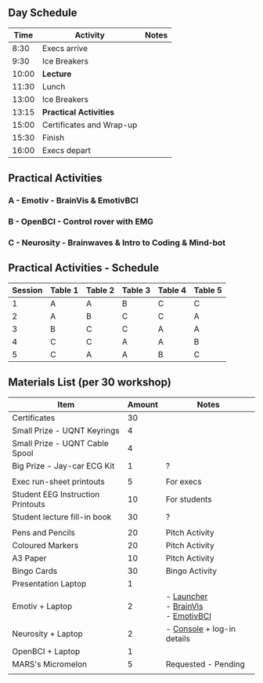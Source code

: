 ## Day Schedule

| Time  | Activity                 | Notes |
| ----- | ------------------------ | ----- |
| 8:30  | Execs arrive             |       |
| 9:30  | Ice Breakers             |       |
| 10:00 | **Lecture**              |       |
| 11:30 | Lunch                    |       |
| 13:00 | Ice Breakers             |       |
| 13:15 | **Practical Activities** |       |
| 15:00 | Certificates and Wrap-up |       |
| 15:30 | Finish                   |       |
| 16:00 | Execs depart             |       |


## Practical Activities

### A - Emotiv - BrainVis & EmotivBCI
### B - OpenBCI - Control rover with EMG
### C - Neurosity - Brainwaves & Intro to Coding & Mind-bot


## Practical Activities - Schedule

| Session | Table 1 | Table 2 | Table 3 | Table 4 | Table 5 |
| ------- | ------- | ------- | ------- | ------- | ------- |
| 1       | A       | A       | B       | C       | C       |
| 2       | A       | B       | C       | C       | A       |
| 3       | B       | C       | C       | A       | A       |
| 4       | C       | C       | A       | A       | B       |
| 5       | C       | A       | A       | B       | C       |

## Materials List (per 30  workshop)

| Item                              | Amount | Notes                                                                                                                                                                                       |
| --------------------------------- | ------ | ------------------------------------------------------------------------------------------------------------------------------------------------------------------------------------------- |
| Certificates                      | 30     |                                                                                                                                                                                             |
| Small Prize - UQNT Keyrings       | 4      |                                                                                                                                                                                             |
| Small Prize - UQNT Cable Spool    | 4      |                                                                                                                                                                                             |
| Big Prize - Jay-car ECG Kit       | 1      | ?                                                                                                                                                                                           |
|                                   |        |                                                                                                                                                                                             |
| Exec run-sheet printouts          | 5      | For execs                                                                                                                                                                                   |
| Student EEG Instruction Printouts | 10     | For students                                                                                                                                                                                |
| Student lecture fill-in book      | 30     | ?                                                                                                                                                                                           |
|                                   |        |                                                                                                                                                                                             |
| Pens and Pencils                  | 20     | Pitch Activity                                                                                                                                                                              |
| Coloured Markers                  | 20     | Pitch Activity                                                                                                                                                                              |
| A3 Paper                          | 10     | Pitch Activity                                                                                                                                                                              |
| Bingo Cards                       | 30     | Bingo Activity                                                                                                                                                                              |
| Presentation Laptop               | 1      |                                                                                                                                                                                             |
| Emotiv + Laptop                   | 2      | - [Launcher](https://www.emotiv.com/products/emotiv-launcher)<br>- [BrainVis](https://www.emotiv.com/products/emotiv-brainviz)<br>- [EmotivBCI](https://www.emotiv.com/products/emotiv-bci) |
| Neurosity + Laptop                | 2      | - [Console](https://console.neurosity.co/) + log-in details                                                                                                                                 |
| OpenBCI + Laptop                  | 1      |                                                                                                                                                                                             |
| MARS's Micromelon                 | 5      | Requested - Pending                                                                                                                                                                         |
|                                   |        |                                                                                                                                                                                             |
